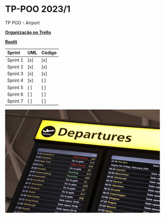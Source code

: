 # TP-POO 2023/1
TP POO - Airport

[**Organização no Trello**](https://trello.com/b/Ri7DyeY9)

[**Replit**](https://replit.com/@BrunoAndrade16/TP-POOv3)

Sprint | UML | Código 
:------------ | :-------------| :-------------
Sprint 1 |  [x]  |   [x]   
Sprint 2 |  [x]  |   [x]  
Sprint 3 |  [x]  |   [x]   
Sprint 4 |  [x]  |   [ ]   
Sprint 5 |  [ ]  |   [ ]   
Sprint 6 |  [ ]  |   [ ]  
Sprint 7 |  [ ]  |   [ ]  


![title](img/Airport.jpeg)
